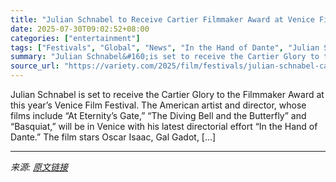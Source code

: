 ```yaml
---
title: "Julian Schnabel to Receive Cartier Filmmaker Award at Venice Film Festival Ahead of ‘In the Hand of Dante’ Premiere"
date: 2025-07-30T09:02:52+08:00
categories: ["entertainment"]
tags: ["Festivals", "Global", "News", "In the Hand of Dante", "Julian Schnabel", "Venice Film Festival"]
summary: "Julian Schnabel&#160;is set to receive the Cartier Glory to the Filmmaker Award at this year’s&#160;Venice Film Festival. The American artist and director, whose films include &#8220;At Eternity&#8217"
source_url: "https://variety.com/2025/film/festivals/julian-schnabel-cartier-award-venice-1236474310/"
---
```


Julian Schnabel&#160;is set to receive the Cartier Glory to the Filmmaker Award at this year’s&#160;Venice Film Festival. The American artist and director, whose films include &#8220;At Eternity&#8217;s Gate,&#8221; &#8220;The Diving Bell and the Butterfly&#8221; and &#8220;Basquiat,&#8221; will be in Venice with his latest directorial effort &#8220;In the Hand of Dante.&#8221; The film stars Oscar Isaac, Gal Gadot, [&#8230;]

---

*来源: [原文链接](https://variety.com/2025/film/festivals/julian-schnabel-cartier-award-venice-1236474310/)*

